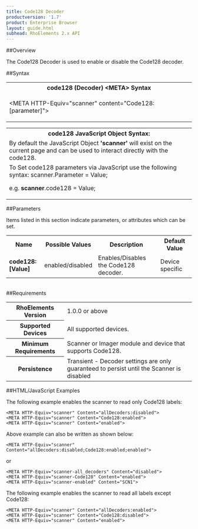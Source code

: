```yaml
---
title: Code128 Decoder
productversion: '1.7'
product: Enterprise Browser
layout: guide.html
subhead: RhoElements 2.x API
---
```


##Overview

The Code128 Decoder is used to enable or disable the Code128 decoder.

##Syntax

<table class="re-table"><tr><th class="tableHeading">code128 (Decoder) &lt;META&gt; Syntax
</th></tr><tr><td class="clsSyntaxCells clsOddRow"><p>&lt;META HTTP-Equiv="scanner" content="Code128:[parameter]"&gt;</p></td></tr></table>
<table class="re-table"><tr><th class="tableHeading">code128 JavaScript Object Syntax:</th></tr><tr><td class="clsSyntaxCells clsOddRow">
By default the JavaScript Object <b>'scanner'</b> will exist on the current page and can be used to interact directly with the code128.
</td></tr><tr><td class="clsSyntaxCells clsEvenRow">
To Set code128 parameters via JavaScript use the following syntax: scanner.Parameter = Value;
<P />e.g. <b>scanner</b>.code128 = Value;
</td></tr></table>

##Parameters


Items listed in this section indicate parameters, or attributes which can be set.
<table class="re-table"><col width="20%" /><col width="20%" /><col width="38%" /><col width="22%" /><tr><th class="tableHeading">Name</th><th class="tableHeading">Possible Values</th><th class="tableHeading">Description</th><th class="tableHeading">Default Value</th></tr><tr><td class="clsSyntaxCells clsOddRow"><b>code128:[Value]
</b></td><td class="clsSyntaxCells clsOddRow">enabled/disabled</td><td class="clsSyntaxCells clsOddRow">Enables/Disables the Code128 decoder.</td><td class="clsSyntaxCells clsOddRow">Device specific</td></tr></table>
<table class="re-table"><col width="78%" /><col width="8%" /><col width="1%" /><col width="5%" /><col width="1%" /><col width="5%" /><col width="2%" /></table>





##Requirements

<table class="re-table"><tr><th class="tableHeading">RhoElements Version</th><td class="clsSyntaxCell clsEvenRow">1.0.0 or above
</td></tr><tr><th class="tableHeading">Supported Devices</th><td class="clsSyntaxCell clsOddRow">All supported devices.</td></tr><tr><th class="tableHeading">Minimum Requirements</th><td class="clsSyntaxCell clsOddRow">Scanner or Imager module and device that supports Code128.</td></tr><tr><th class="tableHeading">Persistence</th><td class="clsSyntaxCell clsEvenRow">Transient - Decoder settings are only guaranteed to persist until the Scanner is disabled</td></tr></table>


##HTML/JavaScript Examples

The following example enables the scanner to read only Code128 labels:

	<META HTTP-Equiv="scanner" Content="allDecoders:disabled">
	<META HTTP-Equiv="scanner" Content="Code128:enabled">
	<META HTTP-Equiv="scanner" Content="enabled">
	
Above example can also be written as shown below:

	<META HTTP-Equiv="scanner" Content="allDecoders:disabled;Code128:enabled;enabled">
	
or

	<META HTTP-Equiv="scanner-all_decoders" Content="disabled">
	<META HTTP-Equiv="scanner-Code128" Content="enabled">
	<META HTTP-Equiv="scanner-enabled" Content="SCN1">
	
The following example enables the scanner to read all labels except Code128:

	<META HTTP-Equiv="scanner" Content="allDecoders:enabled">
	<META HTTP-Equiv="scanner" Content="Code128:disabled">
	<META HTTP-Equiv="scanner" Content="enabled">
	





